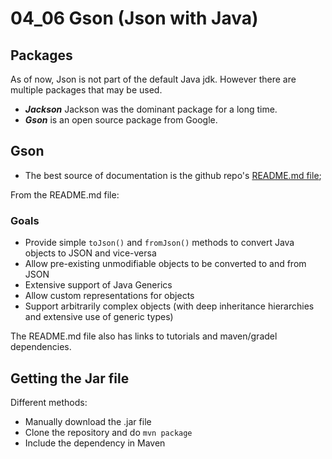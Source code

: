 # 04_06 Gson (Json with Java)

## Packages

As of now, Json is not part of the default Java jdk.  However there are multiple packages that may be used.

* ***Jackson*** Jackson was the dominant package for a long time.
* ***Gson*** is an open source package from Google.

## Gson

* The best source of documentation is the github repo's [README.md file](https://github.com/google/gson/blob/master/README.md);

From the README.md file:

### Goals

* Provide simple `toJson()` and `fromJson()` methods to convert Java objects to JSON and vice-versa
* Allow pre-existing unmodifiable objects to be converted to and from JSON
* Extensive support of Java Generics
* Allow custom representations for objects
* Support arbitrarily complex objects (with deep inheritance hierarchies and extensive use of generic types)

The README.md file also has links to tutorials and maven/gradel dependencies.

## Getting the Jar file

Different methods:

* Manually download the .jar file 
* Clone the repository and do `mvn package`
* Include the dependency in Maven
